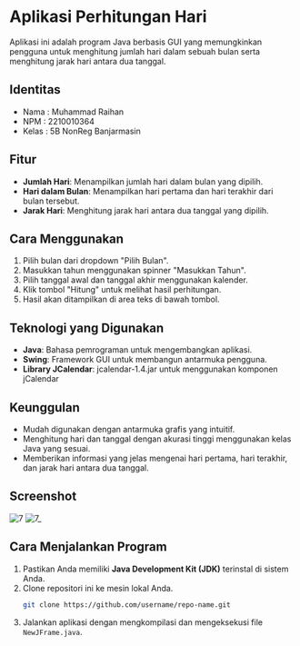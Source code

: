 # Aplikasi Perhitungan Hari

Aplikasi ini adalah program Java berbasis GUI yang memungkinkan pengguna untuk menghitung jumlah hari dalam sebuah bulan serta menghitung jarak hari antara dua tanggal.

## Identitas
- Nama  : Muhammad Raihan
- NPM   : 2210010364
- Kelas : 5B NonReg Banjarmasin

## Fitur
- **Jumlah Hari**: Menampilkan jumlah hari dalam bulan yang dipilih.
- **Hari dalam Bulan**: Menampilkan hari pertama dan hari terakhir dari bulan tersebut.
- **Jarak Hari**: Menghitung jarak hari antara dua tanggal yang dipilih.

## Cara Menggunakan
1. Pilih bulan dari dropdown "Pilih Bulan".
2. Masukkan tahun menggunakan spinner "Masukkan Tahun".
3. Pilih tanggal awal dan tanggal akhir menggunakan kalender.
4. Klik tombol "Hitung" untuk melihat hasil perhitungan.
5. Hasil akan ditampilkan di area teks di bawah tombol.

## Teknologi yang Digunakan
- **Java**: Bahasa pemrograman untuk mengembangkan aplikasi.
- **Swing**: Framework GUI untuk membangun antarmuka pengguna.
- **Library JCalendar**: jcalendar-1.4.jar untuk menggunakan komponen jCalendar

## Keunggulan
- Mudah digunakan dengan antarmuka grafis yang intuitif.
- Menghitung hari dan tanggal dengan akurasi tinggi menggunakan kelas Java yang sesuai.
- Memberikan informasi yang jelas mengenai hari pertama, hari terakhir, dan jarak hari antara dua tanggal.

## Screenshot
![7](https://github.com/user-attachments/assets/0785d477-c34a-49d5-b745-30559c424ab1)
![7_](https://github.com/user-attachments/assets/34e37f37-e232-4e90-8976-22b5e3139416)

## Cara Menjalankan Program
1. Pastikan Anda memiliki **Java Development Kit (JDK)** terinstal di sistem Anda.
2. Clone repositori ini ke mesin lokal Anda.
   ```bash
   git clone https://github.com/username/repo-name.git
3. Jalankan aplikasi dengan mengkompilasi dan mengeksekusi file `NewJFrame.java`.
